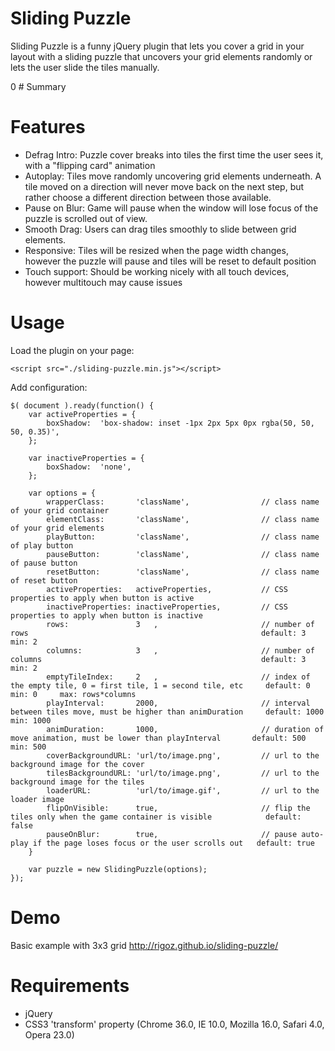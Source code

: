 # Sliding Puzzle
Sliding Puzzle is a funny jQuery plugin that lets you cover a grid in your layout with a sliding puzzle that uncovers your grid elements randomly or lets the user slide the tiles manually.

0 # Summary

# Features
- Defrag Intro: Puzzle cover breaks into tiles the first time the user sees it, with a "flipping card" animation
- Autoplay: Tiles move randomly uncovering grid elements underneath. A tile moved on a direction will never move back on the next step, but rather choose a different direction between those available.
- Pause on Blur: Game will pause when the window will lose focus of the puzzle is scrolled out of view.
- Smooth Drag: Users can drag tiles smoothly to slide between grid elements.
- Responsive: Tiles will be resized when the page width changes, however the puzzle will pause and tiles will be reset to default position
- Touch support: Should be working nicely with all touch devices, however multitouch may cause issues


# Usage
Load the plugin on your page:

```
<script src="./sliding-puzzle.min.js"></script>
```


Add configuration:

```
$( document ).ready(function() {
	var activeProperties = {
		boxShadow:	'box-shadow: inset -1px 2px 5px 0px rgba(50, 50, 50, 0.35)',
	};

	var inactiveProperties = {
		boxShadow:	'none',
	};
	
	var options = {
		wrapperClass:		'className',				// class name of your grid container
		elementClass:		'className',				// class name of your grid elements
		playButton:			'className',				// class name of play button
		pauseButton:		'className',				// class name of pause button
		resetButton:		'className',				// class name of reset button
		activeProperties:	activeProperties,			// CSS properties to apply when button is active
		inactiveProperties:	inactiveProperties,			// CSS properties to apply when button is inactive
		rows:				3	,						// number of rows													 default: 3		 min: 2
		columns:			3	,						// number of columns												 default: 3		 min: 2
		emptyTileIndex:		2	,						// index of the empty tile, 0 = first tile, 1 = second tile, etc	 default: 0		 min: 0		max: rows*columns
		playInterval:		2000,						// interval between tiles move, must be higher than animDuration	 default: 1000	 min: 1000
		animDuration:		1000,						// duration of move animation, must be lower than playInterval		 default: 500	 min: 500
		coverBackgroundURL:	'url/to/image.png',			// url to the background image for the cover
		tilesBackgroundURL:	'url/to/image.png',			// url to the background image for the tiles
		loaderURL:			'url/to/image.gif',			// url to the loader image
		flipOnVisible:		true,						// flip the tiles only when the game container is visible			 default: false
		pauseOnBlur:		true,						// pause auto-play if the page loses focus or the user scrolls out	 default: true
	}
					
	var puzzle = new SlidingPuzzle(options);
});
```


# Demo

Basic example with 3x3 grid
http://rigoz.github.io/sliding-puzzle/


# Requirements
- jQuery
- CSS3 'transform' property (Chrome 36.0, IE 10.0, Mozilla 16.0, Safari 4.0, Opera 23.0)
